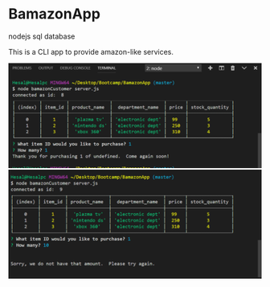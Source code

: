 # BamazonApp
nodejs sql database

This is a CLI app to provide amazon-like services.


![](https://github.com/Alpajp/BamazonApp/blob/master/assets/images/bamazonFinal.PNG)
![](https://github.com/Alpajp/BamazonApp/blob/master/assets/images/bamazonFinal2.PNG)